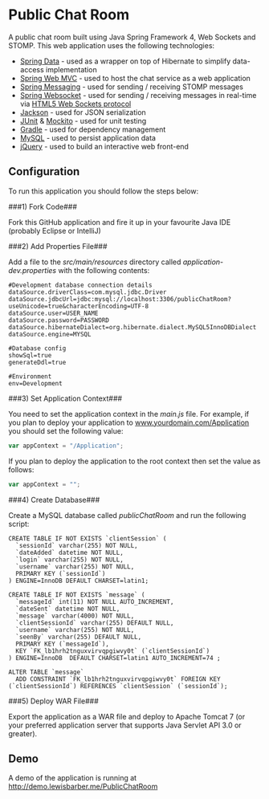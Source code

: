 Public Chat Room
================

A public chat room built using Java Spring Framework 4, Web Sockets and STOMP. This web application uses the following technologies:

* [Spring Data](http://projects.spring.io/spring-data/) - used as a wrapper on top of Hibernate to simplify data-access implementation
* [Spring Web MVC](http://docs.spring.io/spring/docs/current/spring-framework-reference/html/mvc.html) - used to host the chat service as a web application
* [Spring Messaging](http://spring.io/guides/gs/messaging-stomp-websocket/) - used for sending / receiving STOMP messages
* [Spring Websocket](http://spring.io/guides/gs/messaging-stomp-websocket/) - used for sending / receiving messages in real-time via [HTML5 Web Sockets protocol](http://en.wikipedia.org/wiki/WebSocket)
* [Jackson](http://wiki.fasterxml.com/JacksonInFiveMinutes) - used for JSON serialization
* [JUnit](http://junit.org/) & [Mockito](https://code.google.com/p/mockito/) - used for unit testing
* [Gradle](http://www.gradle.org/) - used for dependency management
* [MySQL](http://www.mysql.com/) - used to persist application data
* [jQuery](http://jquery.com/) - used to build an interactive web front-end

Configuration
-------------
To run this application you should follow the steps below:

###1) Fork Code###

Fork this GitHub application and fire it up in your favourite Java IDE (probably Eclipse or IntelliJ)

###2) Add Properties File###

Add a file to the *src/main/resources* directory called *application-dev.properties* with the following contents:

```properties
#Development database connection details
dataSource.driverClass=com.mysql.jdbc.Driver
dataSource.jdbcUrl=jdbc:mysql://localhost:3306/publicChatRoom?useUnicode=true&characterEncoding=UTF-8
dataSource.user=USER_NAME
dataSource.password=PASSWORD
dataSource.hibernateDialect=org.hibernate.dialect.MySQL5InnoDBDialect
dataSource.engine=MYSQL

#Database config
showSql=true
generateDdl=true

#Environment
env=Development
```

###3) Set Application Context###

You need to set the application context in the *main.js* file. For example, if you plan to deploy your application to www.yourdomain.com/Application you should set the following value:

```javascript
var appContext = "/Application";
```

If you plan to deploy the application to the root context then set the value as follows:

```javascript
var appContext = "";
```

###4) Create Database###

Create a MySQL database called *publicChatRoom* and run the following script:

```mysql
CREATE TABLE IF NOT EXISTS `clientSession` (
  `sessionId` varchar(255) NOT NULL,
  `dateAdded` datetime NOT NULL,
  `login` varchar(255) NOT NULL,
  `username` varchar(255) NOT NULL,
  PRIMARY KEY (`sessionId`)
) ENGINE=InnoDB DEFAULT CHARSET=latin1;

CREATE TABLE IF NOT EXISTS `message` (
  `messageId` int(11) NOT NULL AUTO_INCREMENT,
  `dateSent` datetime NOT NULL,
  `message` varchar(4000) NOT NULL,
  `clientSessionId` varchar(255) DEFAULT NULL,
  `username` varchar(255) NOT NULL,
  `seenBy` varchar(255) DEFAULT NULL,
  PRIMARY KEY (`messageId`),
  KEY `FK_lb1hrh2tnguxvirvqpgiwvy0t` (`clientSessionId`)
) ENGINE=InnoDB  DEFAULT CHARSET=latin1 AUTO_INCREMENT=74 ;

ALTER TABLE `message`
  ADD CONSTRAINT `FK_lb1hrh2tnguxvirvqpgiwvy0t` FOREIGN KEY (`clientSessionId`) REFERENCES `clientSession` (`sessionId`);
```

###5) Deploy WAR File###

Export the application as a WAR file and deploy to Apache Tomcat 7 (or your preferred application server that supports Java Servlet API 3.0 or greater).

Demo
----

A demo of the application is running at http://demo.lewisbarber.me/PublicChatRoom
